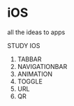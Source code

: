# iOS
all the ideas to apps

STUDY IOS
1. TABBAR
2. NAVIGATIONBAR
3. ANIMATION
4. TOGGLE
5. URL
6. QR
